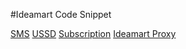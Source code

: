 #Ideamart Code Snippet


[SMS](https://raw.githubusercontent.com/pasindud/Ideamart_snippets/master/sms.php)
[USSD](https://raw.githubusercontent.com/pasindud/Ideamart_snippets/master/ussd.php)
[Subscription](https://raw.githubusercontent.com/pasindud/Ideamart_snippets/master/subcribtion.php)
[Ideamart Proxy](https://raw.githubusercontent.com/pasindud/Ideamart_snippets/master/ideamart_proxy.php)